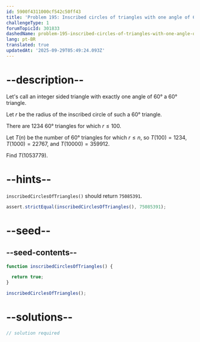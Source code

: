 ```yaml
---
id: 5900f4311000cf542c50ff43
title: 'Problem 195: Inscribed circles of triangles with one angle of 60 degrees'
challengeType: 1
forumTopicId: 301833
dashedName: problem-195-inscribed-circles-of-triangles-with-one-angle-of-60-degrees
lang: pt-BR
translated: true
updatedAt: '2025-09-29T05:49:24.093Z'
---
```


# --description--

Let's call an integer sided triangle with exactly one angle of 60° a 60° triangle.

Let $r$ be the radius of the inscribed circle of such a 60° triangle.

There are 1234 60° triangles for which $r ≤ 100$.

Let $T(n)$ be the number of 60° triangles for which $r ≤ n$, so $T(100) = 1234$, $T(1000) = 22767$, and $T(10000) = 359912$.

Find $T(1053779)$.

# --hints--

`inscribedCirclesOfTriangles()` should return `75085391`.

```js
assert.strictEqual(inscribedCirclesOfTriangles(), 75085391);
```

# --seed--

## --seed-contents--

```js
function inscribedCirclesOfTriangles() {

  return true;
}

inscribedCirclesOfTriangles();
```

# --solutions--

```js
// solution required
```
